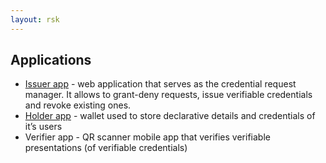 ```yaml
---
layout: rsk
---
```


## Applications

- [Issuer app](./issuer-app) - web application that serves as the credential request manager. It allows to grant-deny requests, issue verifiable credentials and revoke existing ones.
- [Holder app](./holder-app) - wallet used to store declarative details and credentials of it’s users
- Verifier app <!-- - [Verifier app](./verifier-app) -->- QR scanner mobile app that verifies verifiable presentations (of verifiable credentials) 
